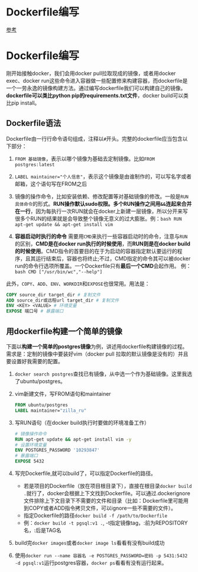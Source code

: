 # Dockerfile编写
[参考](https://zhuanlan.zhihu.com/p/105885669)

# Dockerfile编写

刚开始接触docker，我们会用docker pull拉取现成的镜像，或者用docker exec、docker run这些命令进入容器做一些配置修来构建容器，而dockerfile是一个一劳永逸的镜像构建方法。通过编写dockerfile我们可以构建自己的镜像。**dockerfile可以类比python pip的requirements.txt文件**，docker build可以类比pip install。

## Dockerfile语法

Dockerfile由一行行命令语句组成，注释以`#`开头。完整的dockerfile应当包含以下部分：
1. `FROM 基础镜像`，表示以哪个镜像为基础去定制镜像。比如`FROM postgres:latest`

2. `LABEL maintainer="个人信息"`，表示这个镜像是由谁制作的，可以写名字或者邮箱，这个语句写在FROM之后
3. 镜像的操作命令，比如安装依赖、修改配置等对基础镜像的修改。一般是`RUN 具体命令`的形式。**RUN操作默认sudo权限。**多个RUN操作之间用`&&`连起来**合并在一行**，因为每执行一次RUN就会在docker上新建一层镜像，所以分开来写很多个RUN的结果就是会导致整个镜像无意义的过大膨胀。例：`bash RUN apt-get update && apt-get install vim`
4. **容器启动时执行的命令** 需要用`CMD`来执行一些容器启动时的命令，注意与`RUN`的区别，**CMD是在docker run执行的时候使用**，而**RUN则是在docker build的时候使用**。CMD指令的首要目的在于为启动的容器指定默认要运行的程序，且其运行结束后，容器也将终止;不过，CMD指定的命令其可以被docker run的命令行选项所覆盖。一个Dockerfile只有**最后一个CMD**会起作用。 例：`bash CMD ["/usr/bin/wc","--help"]`

此外，`COPY`、`ADD`、`ENV`、`WORKDIR`和`EXPOSE`也很常用。用法是：
```dockerfile
COPY source_dir target_dir # 复制文件
ADD source_dir或远程url target_dir # 复制文件
ENV <KEY> <VALUE> # 环境变量
EXPOSE 端口号 # 暴露端口
```

## 用dockerfile构建一个简单的镜像
下面以**构建一个简单的postgres镜像**为例，讲述用dockerfile构建镜像的过程。需求是：定制的镜像中要装好vim（docker pull 拉取的默认镜像是没有的）并且要设置好我需要的配置。
1. `docker search postgres`查找已有镜像，从中选一个作为基础镜像。这里我选了ubuntu/postgres。

2. vim新建文件，写FROM语句和maintainer
   ```dockerfile
   FROM ubuntu/postgres
   LABEL maintainer="zilla_ru"
   ```
3. 写RUN语句（在docker build执行时要做的环境准备工作）
   ```dockerfile
   # 镜像操作命令
   RUN apt-get update && apt-get install vim -y
   # 设置环境变量
   ENV POSTGRES_PASSWORD '10293847'
   # 暴露端口
   EXPOSE 5432
   ```
4. 写完Dockerfile,就可以build了，可以指定Dockerfile的路径。
   - 若是项目的Dockerfile（放在项目根目录下），直接在根目录`docker build .`就行了，docker会根据上下文找到Dockerfile。可以通过.dockerignore文件排除上下文目录下不需要的文件和目录（比如：Dockerfile里可能用到COPY或者ADD指令拷贝文件，可以ignore一些不需要的文件）。
   - 指定Dockerfile的路径`docker build -f /path/to/Dockerfile`
   - 例：`docker build -t pgsql:v1 .`, -t指定镜像tag，:前为REPOSITORY名，:后是TAG名
5. build完`docker images`或者`docker image ls`看看有没有build成功
6. 使用`docker run --name 容器名 -e POSTGRES_PASSWORD=密码 -p 5431:5432 -d pgsql:v1`运行postgres容器，`docker ps`看看有没有运行起来。
